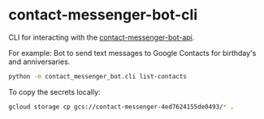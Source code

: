 # contact-messenger-bot-cli

CLI for interacting with the [contact-messenger-bot-api](../contact-messenger-bot-api/).

For example: Bot to send text messages to Google Contacts for birthday's and anniversaries.

```sh
python -m contact_messenger_bot.cli list-contacts
```

To copy the secrets locally:

```sh
gcloud storage cp gcs://contact-messenger-4ed7624155de0493/* .
```
